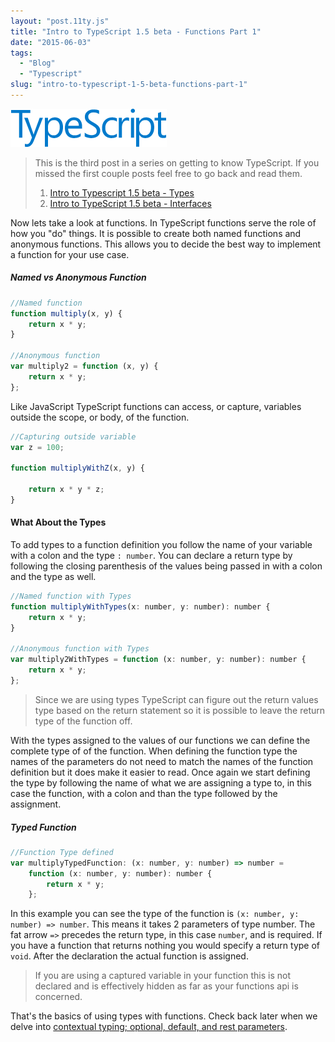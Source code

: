 ```yaml
---
layout: "post.11ty.js"
title: "Intro to TypeScript 1.5 beta - Functions Part 1"
date: "2015-06-03"
tags: 
  - "Blog"
  - "Typescript"
slug: "intro-to-typescript-1-5-beta-functions-part-1"
---
```


![TypeScript](images/typescript_logo_small1.png)

> This is the third post in a series on getting to know TypeScript. If you missed the first couple posts feel free to go back and read them.
> 
> 1. [Intro to Typescript 1.5 beta - Types](/2015/05/29/intro-to-typescript-1-5-beta-types/)
> 2. [Intro to TypeScript 1.5 beta - Interfaces](/2015/06/01/intro-to-typescript-1-5-beta-interfaces/)

Now lets take a look at functions. In TypeScript functions serve the role of how you "do" things. It is possible to create both named functions and anonymous functions. This allows you to decide the best way to implement a function for your use case.

##### Named vs Anonymous Function

```javascript
//Named function
function multiply(x, y) {  
    return x * y;
}

//Anonymous function
var multiply2 = function (x, y) {  
    return x * y;
};
```

Like JavaScript TypeScript functions can access, or capture, variables outside the scope, or body, of the function.

```javascript
//Capturing outside variable
var z = 100;

function multiplyWithZ(x, y) {

    return x * y * z;
}
```

#### What About the Types

To add types to a function definition you follow the name of your variable with a colon and the type `: number`. You can declare a return type by following the closing parenthesis of the values being passed in with a colon and the type as well.

```javascript
//Named function with Types
function multiplyWithTypes(x: number, y: number): number {  
    return x * y;
}

//Anonymous function with Types
var multiply2WithTypes = function (x: number, y: number): number {  
    return x * y;
};
```

> Since we are using types TypeScript can figure out the return values type based on the return statement so it is possible to leave the return type of the function off.

With the types assigned to the values of our functions we can define the complete type of of the function. When defining the function type the names of the parameters do not need to match the names of the function definition but it does make it easier to read. Once again we start defining the type by following the name of what we are assigning a type to, in this case the function, with a colon and than the type followed by the assignment.

##### Typed Function

```javascript
//Function Type defined
var multiplyTypedFunction: (x: number, y: number) => number =  
    function (x: number, y: number): number {
        return x * y;
    };
```

In this example you can see the type of the function is `(x: number, y: number) => number`. This means it takes 2 parameters of type number. The fat arrow `=>` precedes the return type, in this case `number`, and is required. If you have a function that returns nothing you would specify a return type of `void`. After the declaration the actual function is assigned.

> If you are using a captured variable in your function this is not declared and is effectively hidden as far as your functions api is concerned.

That's the basics of using types with functions. Check back later when we delve into [contextual typing; optional, default, and rest parameters](https://www.wipdeveloper.com/2015/06/05/intro-to-typescript-1-5-beta-functions-part-2/).
